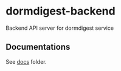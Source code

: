# dormdigest-backend
Backend API server for dormdigest service


## Documentations

See [docs](docs) folder.